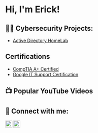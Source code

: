 <h1>Hi, I'm Erick!</h1>

<h2>👨‍💻 Cybersecurity Projects:</h2>

- [Active Directory HomeLab](https://github.com/joshmadakor1/Algorithms-Practice)

<h2>Certifications</h2>

- [CompTIA A+ Certified](https://www.credly.com/badges/b56768b8-fad1-446b-9dac-8767903e917e/linked_in?t=shcfe8)
- [Google IT Support Certification](https://coursera.org/share/35e669d9cd7167d494eed3744a448e60)
  
<h2>📺 Popular YouTube Videos</h2>

<h2> 🤳 Connect with me:</h2>

[<img align="left" alt="JoshMadakor | YouTube" width="22px" src="https://cdn.jsdelivr.net/npm/simple-icons@v3/icons/youtube.svg" />][youtube]
[<img align="left" alt="JoshMadakor | LinkedIn" width="22px" src="https://cdn.jsdelivr.net/npm/simple-icons@v3/icons/linkedin.svg" />][linkedin]

[youtube]: https://www.youtube.com/@3rickLeon
[linkedin]: https://linkedin.com/in/erick1808
